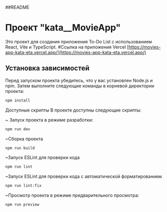 
##README
# Проект "kata__MovieApp"

Это проект для создания приложения To-Do List с использованием React, Vite и TypeScript.
#Ссылка на приложения Vercel [https://movies-app-kata-eta.vercel.app/](https://movies-app-kata-eta.vercel.app/)
## Установка зависимостей

Перед запуском проекта убедитесь, что у вас установлен Node.js и npm. Затем выполните следующие команды в корневой директории проекта:

```bash
npm install
```
Доступные скрипты
В проекте доступны следующие скрипты:

 ~ Запуск проекта в режиме разработки:
```bash
npm run dev
```
~Сборка проекта
```bash
npm run build
```
~Запуск ESLint для проверки кода
```bash
npm run lint
```
~Запуск ESLint для проверки кода с автоматической форматированием
```bash 
npm run lint:fix
```
~Просмотр проекта в режиме предварительного просмотра:
```bash
npm run preview
```

